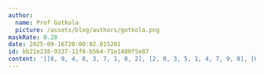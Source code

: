 ```yaml
---
author:
  name: Prof Gotkola
  picture: /assets/blog/authors/gotkola.png
maskRate: 0.28
date: 2025-09-16T20:00:02.015201
id: bb21e238-9337-11f0-b564-71e1480f5e87
content: '[[6, 9, 4, 8, 3, 7, 1, 0, 2], [2, 0, 3, 5, 1, 4, 7, 9, 0], [0, 1, 0, 6, 2, 9, 3, 4, 8], [8, 2, 0, 0, 4, 0, 6, 0, 0], [3, 5, 1, 7, 6, 8, 0, 0, 4], [4, 7, 6, 3, 0, 2, 8, 1, 5], [1, 0, 7, 0, 0, 0, 4, 8, 0], [0, 4, 8, 9, 7, 3, 2, 0, 0], [9, 6, 2, 4, 8, 1, 5, 0, 7]]'
---
```

